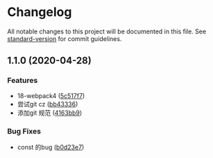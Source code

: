# Changelog

All notable changes to this project will be documented in this file. See [standard-version](https://github.com/conventional-changelog/standard-version) for commit guidelines.

## 1.1.0 (2020-04-28)


### Features

* 18-webpack4 ([5c517f7](https://github.com/GoldenDecade/learnWebpack4/commit/5c517f7f31fa99dc9992eda36a00d7ea7f381038))
* 尝试git cz ([bb43336](https://github.com/GoldenDecade/learnWebpack4/commit/bb43336a48f4a442e8c0b239d7ef378885ec3186))
* 添加git 规范 ([4163bb9](https://github.com/GoldenDecade/learnWebpack4/commit/4163bb9acd9f8f9ec052901a6841bc717f7cd854))


### Bug Fixes

* const 的bug ([b0d23e7](https://github.com/GoldenDecade/learnWebpack4/commit/b0d23e7438a5faac42b502b13522fcd77ce2968c))
